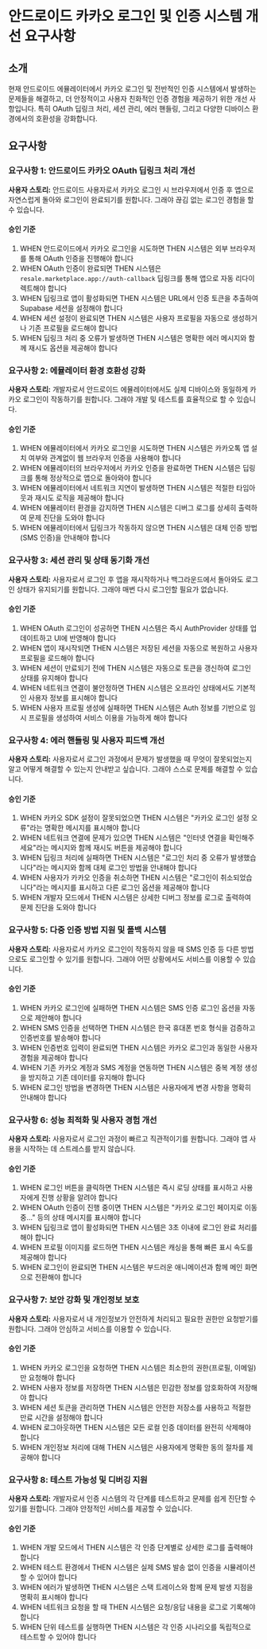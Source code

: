 # 안드로이드 카카오 로그인 및 인증 시스템 개선 요구사항

## 소개

현재 안드로이드 에뮬레이터에서 카카오 로그인 및 전반적인 인증 시스템에서 발생하는 문제들을 해결하고, 더 안정적이고 사용자 친화적인 인증 경험을 제공하기 위한 개선 사항입니다. 특히 OAuth 딥링크 처리, 세션 관리, 에러 핸들링, 그리고 다양한 디바이스 환경에서의 호환성을 강화합니다.

## 요구사항

### 요구사항 1: 안드로이드 카카오 OAuth 딥링크 처리 개선

**사용자 스토리:** 안드로이드 사용자로서 카카오 로그인 시 브라우저에서 인증 후 앱으로 자연스럽게 돌아와 로그인이 완료되기를 원합니다. 그래야 끊김 없는 로그인 경험을 할 수 있습니다.

#### 승인 기준
1. WHEN 안드로이드에서 카카오 로그인을 시도하면 THEN 시스템은 외부 브라우저를 통해 OAuth 인증을 진행해야 합니다
2. WHEN OAuth 인증이 완료되면 THEN 시스템은 `resale.marketplace.app://auth-callback` 딥링크를 통해 앱으로 자동 리다이렉트해야 합니다
3. WHEN 딥링크로 앱이 활성화되면 THEN 시스템은 URL에서 인증 토큰을 추출하여 Supabase 세션을 설정해야 합니다
4. WHEN 세션 설정이 완료되면 THEN 시스템은 사용자 프로필을 자동으로 생성하거나 기존 프로필을 로드해야 합니다
5. WHEN 딥링크 처리 중 오류가 발생하면 THEN 시스템은 명확한 에러 메시지와 함께 재시도 옵션을 제공해야 합니다

### 요구사항 2: 에뮬레이터 환경 호환성 강화

**사용자 스토리:** 개발자로서 안드로이드 에뮬레이터에서도 실제 디바이스와 동일하게 카카오 로그인이 작동하기를 원합니다. 그래야 개발 및 테스트를 효율적으로 할 수 있습니다.

#### 승인 기준
1. WHEN 에뮬레이터에서 카카오 로그인을 시도하면 THEN 시스템은 카카오톡 앱 설치 여부와 관계없이 웹 브라우저 인증을 사용해야 합니다
2. WHEN 에뮬레이터의 브라우저에서 카카오 인증을 완료하면 THEN 시스템은 딥링크를 통해 정상적으로 앱으로 돌아와야 합니다
3. WHEN 에뮬레이터에서 네트워크 지연이 발생하면 THEN 시스템은 적절한 타임아웃과 재시도 로직을 제공해야 합니다
4. WHEN 에뮬레이터 환경을 감지하면 THEN 시스템은 디버그 로그를 상세히 출력하여 문제 진단을 도와야 합니다
5. WHEN 에뮬레이터에서 딥링크가 작동하지 않으면 THEN 시스템은 대체 인증 방법(SMS 인증)을 안내해야 합니다

### 요구사항 3: 세션 관리 및 상태 동기화 개선

**사용자 스토리:** 사용자로서 로그인 후 앱을 재시작하거나 백그라운드에서 돌아와도 로그인 상태가 유지되기를 원합니다. 그래야 매번 다시 로그인할 필요가 없습니다.

#### 승인 기준
1. WHEN OAuth 로그인이 성공하면 THEN 시스템은 즉시 AuthProvider 상태를 업데이트하고 UI에 반영해야 합니다
2. WHEN 앱이 재시작되면 THEN 시스템은 저장된 세션을 자동으로 복원하고 사용자 프로필을 로드해야 합니다
3. WHEN 세션이 만료되기 전에 THEN 시스템은 자동으로 토큰을 갱신하여 로그인 상태를 유지해야 합니다
4. WHEN 네트워크 연결이 불안정하면 THEN 시스템은 오프라인 상태에서도 기본적인 사용자 정보를 표시해야 합니다
5. WHEN 사용자 프로필 생성에 실패하면 THEN 시스템은 Auth 정보를 기반으로 임시 프로필을 생성하여 서비스 이용을 가능하게 해야 합니다

### 요구사항 4: 에러 핸들링 및 사용자 피드백 개선

**사용자 스토리:** 사용자로서 로그인 과정에서 문제가 발생했을 때 무엇이 잘못되었는지 알고 어떻게 해결할 수 있는지 안내받고 싶습니다. 그래야 스스로 문제를 해결할 수 있습니다.

#### 승인 기준
1. WHEN 카카오 SDK 설정이 잘못되었으면 THEN 시스템은 "카카오 로그인 설정 오류"라는 명확한 메시지를 표시해야 합니다
2. WHEN 네트워크 연결에 문제가 있으면 THEN 시스템은 "인터넷 연결을 확인해주세요"라는 메시지와 함께 재시도 버튼을 제공해야 합니다
3. WHEN 딥링크 처리에 실패하면 THEN 시스템은 "로그인 처리 중 오류가 발생했습니다"라는 메시지와 함께 대체 로그인 방법을 안내해야 합니다
4. WHEN 사용자가 카카오 인증을 취소하면 THEN 시스템은 "로그인이 취소되었습니다"라는 메시지를 표시하고 다른 로그인 옵션을 제공해야 합니다
5. WHEN 개발자 모드에서 THEN 시스템은 상세한 디버그 정보를 로그로 출력하여 문제 진단을 도와야 합니다

### 요구사항 5: 다중 인증 방법 지원 및 폴백 시스템

**사용자 스토리:** 사용자로서 카카오 로그인이 작동하지 않을 때 SMS 인증 등 다른 방법으로도 로그인할 수 있기를 원합니다. 그래야 어떤 상황에서도 서비스를 이용할 수 있습니다.

#### 승인 기준
1. WHEN 카카오 로그인에 실패하면 THEN 시스템은 SMS 인증 로그인 옵션을 자동으로 제안해야 합니다
2. WHEN SMS 인증을 선택하면 THEN 시스템은 한국 휴대폰 번호 형식을 검증하고 인증번호를 발송해야 합니다
3. WHEN 인증번호 입력이 완료되면 THEN 시스템은 카카오 로그인과 동일한 사용자 경험을 제공해야 합니다
4. WHEN 기존 카카오 계정과 SMS 계정을 연동하면 THEN 시스템은 중복 계정 생성을 방지하고 기존 데이터를 유지해야 합니다
5. WHEN 로그인 방법을 변경하면 THEN 시스템은 사용자에게 변경 사항을 명확히 안내해야 합니다

### 요구사항 6: 성능 최적화 및 사용자 경험 개선

**사용자 스토리:** 사용자로서 로그인 과정이 빠르고 직관적이기를 원합니다. 그래야 앱 사용을 시작하는 데 스트레스를 받지 않습니다.

#### 승인 기준
1. WHEN 로그인 버튼을 클릭하면 THEN 시스템은 즉시 로딩 상태를 표시하고 사용자에게 진행 상황을 알려야 합니다
2. WHEN OAuth 인증이 진행 중이면 THEN 시스템은 "카카오 로그인 페이지로 이동 중..." 등의 상태 메시지를 표시해야 합니다
3. WHEN 딥링크로 앱이 활성화되면 THEN 시스템은 3초 이내에 로그인 완료 처리를 해야 합니다
4. WHEN 프로필 이미지를 로드하면 THEN 시스템은 캐싱을 통해 빠른 표시 속도를 제공해야 합니다
5. WHEN 로그인이 완료되면 THEN 시스템은 부드러운 애니메이션과 함께 메인 화면으로 전환해야 합니다

### 요구사항 7: 보안 강화 및 개인정보 보호

**사용자 스토리:** 사용자로서 내 개인정보가 안전하게 처리되고 필요한 권한만 요청받기를 원합니다. 그래야 안심하고 서비스를 이용할 수 있습니다.

#### 승인 기준
1. WHEN 카카오 로그인을 요청하면 THEN 시스템은 최소한의 권한(프로필, 이메일)만 요청해야 합니다
2. WHEN 사용자 정보를 저장하면 THEN 시스템은 민감한 정보를 암호화하여 저장해야 합니다
3. WHEN 세션 토큰을 관리하면 THEN 시스템은 안전한 저장소를 사용하고 적절한 만료 시간을 설정해야 합니다
4. WHEN 로그아웃하면 THEN 시스템은 모든 로컬 인증 데이터를 완전히 삭제해야 합니다
5. WHEN 개인정보 처리에 대해 THEN 시스템은 사용자에게 명확한 동의 절차를 제공해야 합니다

### 요구사항 8: 테스트 가능성 및 디버깅 지원

**사용자 스토리:** 개발자로서 인증 시스템의 각 단계를 테스트하고 문제를 쉽게 진단할 수 있기를 원합니다. 그래야 안정적인 서비스를 제공할 수 있습니다.

#### 승인 기준
1. WHEN 개발 모드에서 THEN 시스템은 각 인증 단계별로 상세한 로그를 출력해야 합니다
2. WHEN 테스트 환경에서 THEN 시스템은 실제 SMS 발송 없이 인증을 시뮬레이션할 수 있어야 합니다
3. WHEN 에러가 발생하면 THEN 시스템은 스택 트레이스와 함께 문제 발생 지점을 명확히 표시해야 합니다
4. WHEN 네트워크 요청을 할 때 THEN 시스템은 요청/응답 내용을 로그로 기록해야 합니다
5. WHEN 단위 테스트를 실행하면 THEN 시스템은 각 인증 시나리오를 독립적으로 테스트할 수 있어야 합니다